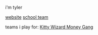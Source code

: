 i'm tyler

[website](https://acn1.xyz)
[school team](https://cybreb.org)

teams i play for: 
[Kitty Wizard Money Gang](https://ctftime.org/team/373176)
